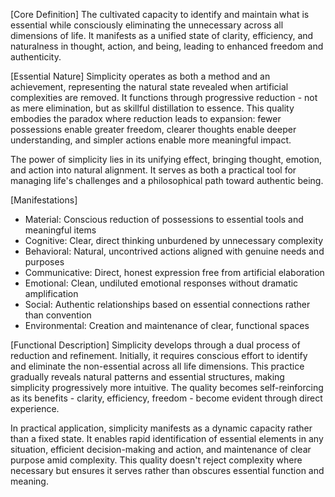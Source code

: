[Core Definition]
The cultivated capacity to identify and maintain what is essential while consciously eliminating the unnecessary across all dimensions of life. It manifests as a unified state of clarity, efficiency, and naturalness in thought, action, and being, leading to enhanced freedom and authenticity.

[Essential Nature]
Simplicity operates as both a method and an achievement, representing the natural state revealed when artificial complexities are removed. It functions through progressive reduction - not as mere elimination, but as skillful distillation to essence. This quality embodies the paradox where reduction leads to expansion: fewer possessions enable greater freedom, clearer thoughts enable deeper understanding, and simpler actions enable more meaningful impact.

The power of simplicity lies in its unifying effect, bringing thought, emotion, and action into natural alignment. It serves as both a practical tool for managing life's challenges and a philosophical path toward authentic being.

[Manifestations]
- Material: Conscious reduction of possessions to essential tools and meaningful items
- Cognitive: Clear, direct thinking unburdened by unnecessary complexity
- Behavioral: Natural, uncontrived actions aligned with genuine needs and purposes
- Communicative: Direct, honest expression free from artificial elaboration
- Emotional: Clean, undiluted emotional responses without dramatic amplification
- Social: Authentic relationships based on essential connections rather than convention
- Environmental: Creation and maintenance of clear, functional spaces

[Functional Description]
Simplicity develops through a dual process of reduction and refinement. Initially, it requires conscious effort to identify and eliminate the non-essential across all life dimensions. This practice gradually reveals natural patterns and essential structures, making simplicity progressively more intuitive. The quality becomes self-reinforcing as its benefits - clarity, efficiency, freedom - become evident through direct experience.

In practical application, simplicity manifests as a dynamic capacity rather than a fixed state. It enables rapid identification of essential elements in any situation, efficient decision-making and action, and maintenance of clear purpose amid complexity. This quality doesn't reject complexity where necessary but ensures it serves rather than obscures essential function and meaning.